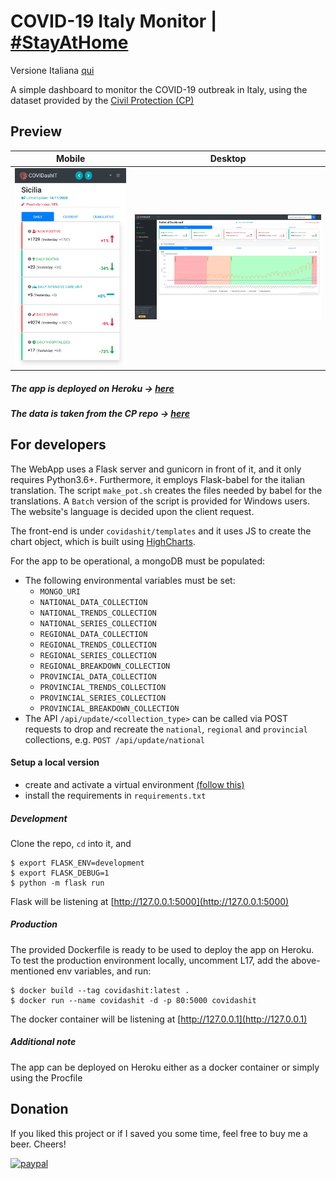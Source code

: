 # COVID-19 Italy Monitor | [\#StayAtHome](https://twitter.com/hashtag/StayAtHome)

Versione Italiana [qui](https://github.com/fabriziomiano/covidashit/blob/master/README_IT.md)

A simple dashboard to monitor the COVID-19 outbreak in Italy, using the dataset 
provided by the [Civil Protection (CP)](https://github.com/pcm-dpc) 

## Preview

Mobile          |  Desktop
:-------------------------:|:-------------------------:
![alt_text](https://raw.githubusercontent.com/fabriziomiano/covidashit/master/previews/mobile.png) |  ![alt_text](https://raw.githubusercontent.com/fabriziomiano/covidashit/master/previews/preview.png)

##### The app is deployed on Heroku &#8594; [here](https://covidashit.herokuapp.com/)

##### The data is taken from the CP repo &#8594; [here](https://github.com/pcm-dpc/COVID-19/blob/master/dati-json/dpc-covid19-ita-andamento-nazionale.json)


## For developers

The WebApp uses a Flask server and gunicorn in front of it, and it only requires Python3.6+.
Furthermore, it employs Flask-babel for the italian translation. 
The script `make_pot.sh` creates the files needed by babel for the translations.
A `Batch` version of the script is provided for Windows users. 
The website's language is decided upon the client request. 

The front-end is under `covidashit/templates` and it uses JS to create the chart object, 
which is built using [HighCharts](https://www.highcharts.com/).

For the app to be operational, a mongoDB must be populated:
 - The following environmental variables must be set:
    * `MONGO_URI`
    * `NATIONAL_DATA_COLLECTION`
    * `NATIONAL_TRENDS_COLLECTION`
    * `NATIONAL_SERIES_COLLECTION`
    * `REGIONAL_DATA_COLLECTION`
    * `REGIONAL_TRENDS_COLLECTION`
    * `REGIONAL_SERIES_COLLECTION`
    * `REGIONAL_BREAKDOWN_COLLECTION`
    * `PROVINCIAL_DATA_COLLECTION`
    * `PROVINCIAL_TRENDS_COLLECTION`
    * `PROVINCIAL_SERIES_COLLECTION`
    * `PROVINCIAL_BREAKDOWN_COLLECTION`
 - The API `/api/update/<collection_type>` can be called via POST requests to drop and recreate the
 `national`, `regional` and `provincial` collections, e.g.
 ```POST /api/update/national```
 
#### Setup a local version

* create and activate a virtual environment [(follow this)](https://packaging.python.org/guides/installing-using-pip-and-virtual-environments/)
* install the requirements in `requirements.txt`

##### Development
Clone the repo, `cd` into it, and
```
$ export FLASK_ENV=development
$ export FLASK_DEBUG=1
$ python -m flask run
```
Flask will be listening at [http://127.0.0.1:5000](http://127.0.0.1:5000)

##### Production
The provided Dockerfile is ready to be used to deploy the app on Heroku. 
To test the production environment locally, uncomment L17, add the 
above-mentioned env variables, and run:
```
$ docker build --tag covidashit:latest . 
$ docker run --name covidashit -d -p 80:5000 covidashit
```

The docker container will be listening at [http://127.0.0.1](http://127.0.0.1)

##### Additional note

The app can be deployed on Heroku either as a docker container or simply using the Procfile



## Donation

If you liked this project or if I saved you some time, feel free to buy me a beer. Cheers!

[![paypal](https://www.paypalobjects.com/en_US/IT/i/btn/btn_donateCC_LG.gif)](https://www.paypal.com/cgi-bin/webscr?cmd=_s-xclick&hosted_button_id=PMW6C23XTQDWG)
